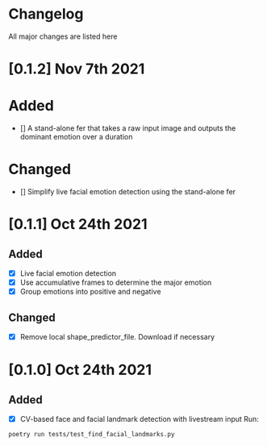 # Changelog
All major changes are listed here
# [0.1.2] Nov 7th 2021
# Added
- [] A stand-alone fer that takes a raw input image and outputs the dominant emotion over a duration

# Changed
- [] Simplify live facial emotion detection using the stand-alone fer

# [0.1.1] Oct 24th 2021
## Added
- [x] Live facial emotion detection
- [x] Use accumulative frames to determine the major emotion
- [x] Group emotions into positive and negative

## Changed
- [x] Remove local shape_predictor_file. Download if necessary

# [0.1.0] Oct 24th 2021
## Added
- [x] CV-based face and facial landmark detection with livestream input
Run:
```
poetry run tests/test_find_facial_landmarks.py
```